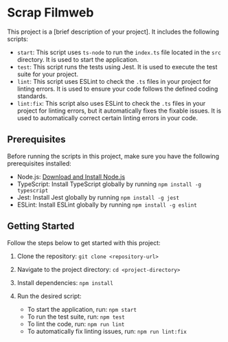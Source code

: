 # Scrap Filmweb

This project is a [brief description of your project]. It includes the following scripts:

-   `start`: This script uses `ts-node` to run the `index.ts` file located in the `src` directory. It is used to start the application.
-   `test`: This script runs the tests using Jest. It is used to execute the test suite for your project.
-   `lint`: This script uses ESLint to check the `.ts` files in your project for linting errors. It is used to ensure your code follows the defined coding standards.
-   `lint:fix`: This script also uses ESLint to check the `.ts` files in your project for linting errors, but it automatically fixes the fixable issues. It is used to automatically correct certain linting errors in your code.

## Prerequisites

Before running the scripts in this project, make sure you have the following prerequisites installed:

-   Node.js: [Download and Install Node.js](https://nodejs.org/en/download/)
-   TypeScript: Install TypeScript globally by running `npm install -g typescript`
-   Jest: Install Jest globally by running `npm install -g jest`
-   ESLint: Install ESLint globally by running `npm install -g eslint`

## Getting Started

Follow the steps below to get started with this project:

1. Clone the repository: `git clone <repository-url>`
2. Navigate to the project directory: `cd <project-directory>`
3. Install dependencies: `npm install`
4. Run the desired script:

    - To start the application, run: `npm start`
    - To run the test suite, run: `npm test`
    - To lint the code, run: `npm run lint`
    - To automatically fix linting issues, run: `npm run lint:fix`
